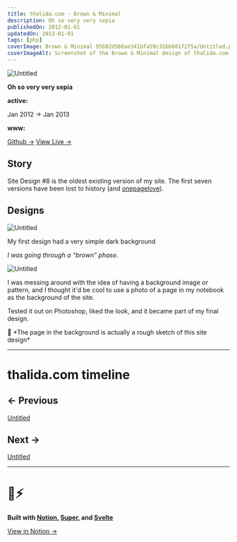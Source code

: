 ```yaml
---
title: thalida.com - Brown & Mini­mal
description: Oh so very very sepia
publishedOn: 2012-01-01
updatedOn: 2013-01-01
tags: [php]
coverImage: Brown & Mini­mal 95b82d566ae341bfa59c31bb60172f5a/Untitled.png
coverImageAlt: Screenshot of the Brown & Minimal design of thalida.com, featuring a sepia-toned background and minimalistic layout.
---
```


![Untitled](Brown%20&%20Mini%C2%ADmal%2095b82d566ae341bfa59c31bb60172f5a/Untitled.png)

**Oh so very very sepia**

**active:**

Jan 2012 → Jan 2013

**www:**

[Github →](https://github.com/thalida/thalida.com/tree/v-2012)   [View Live →](https://2012.v.thalida.com)

## Story

Site Design #8 is the oldest existing version of my site. The first seven versions have been lost to history (and [onepagelove](https://onepagelove.com/thalida)).

## **Designs**

![Untitled](Brown%20&%20Mini%C2%ADmal%2095b82d566ae341bfa59c31bb60172f5a/Untitled%201.png)

My first design had a very simple dark background

*I was going through a “brown” phase.*

![Untitled](Brown%20&%20Mini%C2%ADmal%2095b82d566ae341bfa59c31bb60172f5a/Untitled%202.png)

I was messing around with the idea of having a background image or pattern, and I thought it'd be cool to use a photo of a page in my notebook as the background of the site.

Tested it out on Photoshop, liked the look, and it became part of my final design.

<aside>
👄 *The page in the background is actually a rough sketch of this site design*

</aside>

---

# thalida.com timeline

## ← Previous

[Untitled](Brown%20&%20Mini%C2%ADmal%2095b82d566ae341bfa59c31bb60172f5a/Untitled%20c1ea1f067dd1402a80930117d0a8069a.csv)

## Next →

[Untitled](Brown%20&%20Mini%C2%ADmal%2095b82d566ae341bfa59c31bb60172f5a/Untitled%200d1ee187b77c44bead7f0cd5b4047737.csv)

---

# 🦄⚡

**Built with [Notion](https://www.notion.so/product), [Super](https://super.so/), and [Svelte](https://svelte.dev/)**

[View in Notion →](https://tunl.link/zOadMW)
